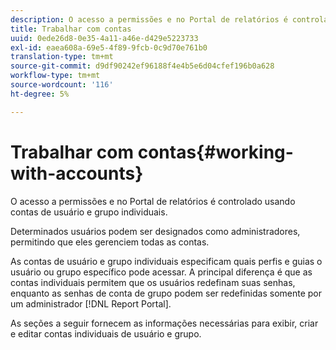 ```yaml
---
description: O acesso a permissões e no Portal de relatórios é controlado usando contas de usuário e grupo individuais.
title: Trabalhar com contas
uuid: 0ede26d8-0e35-4a11-a46e-d429e5223733
exl-id: eaea608a-69e5-4f89-9fcb-0c9d70e761b0
translation-type: tm+mt
source-git-commit: d9df90242ef96188f4e4b5e6d04cfef196b0a628
workflow-type: tm+mt
source-wordcount: '116'
ht-degree: 5%

---
```


# Trabalhar com contas{#working-with-accounts}

O acesso a permissões e no Portal de relatórios é controlado usando contas de usuário e grupo individuais.

Determinados usuários podem ser designados como administradores, permitindo que eles gerenciem todas as contas.

As contas de usuário e grupo individuais especificam quais perfis e guias o usuário ou grupo específico pode acessar. A principal diferença é que as contas individuais permitem que os usuários redefinam suas senhas, enquanto as senhas de conta de grupo podem ser redefinidas somente por um administrador [!DNL Report Portal].

As seções a seguir fornecem as informações necessárias para exibir, criar e editar contas individuais de usuário e grupo.
